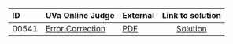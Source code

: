| ID | UVa Online Judge | External | Link to solution |
|:---|:---|:---|:---:|
| 00541 | [Error Correction](https://onlinejudge.org/index.php?option=com_onlinejudge&Itemid=8&category=624&page=show_problem&problem=482) | [PDF](https://onlinejudge.org/external/5/541.pdf) | [Solution](https%3A//github.com/versenyi98/programming-contests/tree/master/UVa%20Online%20Judge/00541%2520-%2520Error%2520Correction)|
